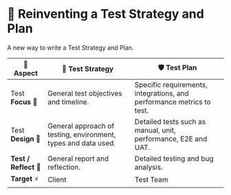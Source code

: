 # 🧪 Reinventing a Test Strategy and Plan
A new way to write a Test Strategy and Plan.

| 🧊 Aspect               | 🚀 Test Strategy                                                            | 🛡️ Test Plan                                                                                                     |
| ------------------------ | ----------------------------------------------------------------------------- | ----------------------------------------------------------------------------------------------------------------- |
| Test **Focus** 💫             | General test objectives and timeline.                              | Specific requirements, integrations,  and performance metrics to test.                                  |
| Test **Design** 📐       | General approach of testing, environment, types and data used.                 | Detailed tests such as manual, unit, performance, E2E and UAT.                                |
| **Test / Reflect** 🐞 | General report and reflection.                     | Detailed testing and bug analysis.                         |
| **Target** ⚡️          | Client                                                                  | Test Team                                                                                                          |
